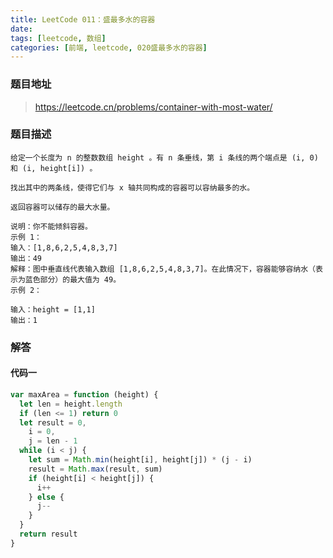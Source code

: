 ```yaml
---
title: LeetCode 011：盛最多水的容器
date:
tags: [leetcode, 数组]
categories: [前端, leetcode, 020盛最多水的容器]
---
```


### 题目地址

> https://leetcode.cn/problems/container-with-most-water/

### 题目描述

```
给定一个长度为 n 的整数数组 height 。有 n 条垂线，第 i 条线的两个端点是 (i, 0) 和 (i, height[i]) 。

找出其中的两条线，使得它们与 x 轴共同构成的容器可以容纳最多的水。

返回容器可以储存的最大水量。

说明：你不能倾斜容器。
示例 1：
输入：[1,8,6,2,5,4,8,3,7]
输出：49
解释：图中垂直线代表输入数组 [1,8,6,2,5,4,8,3,7]。在此情况下，容器能够容纳水（表示为蓝色部分）的最大值为 49。
示例 2：

输入：height = [1,1]
输出：1

```

### 解答

#### 代码一

```javascript
var maxArea = function (height) {
  let len = height.length
  if (len <= 1) return 0
  let result = 0,
    i = 0,
    j = len - 1
  while (i < j) {
    let sum = Math.min(height[i], height[j]) * (j - i)
    result = Math.max(result, sum)
    if (height[i] < height[j]) {
      i++
    } else {
      j--
    }
  }
  return result
}
```
